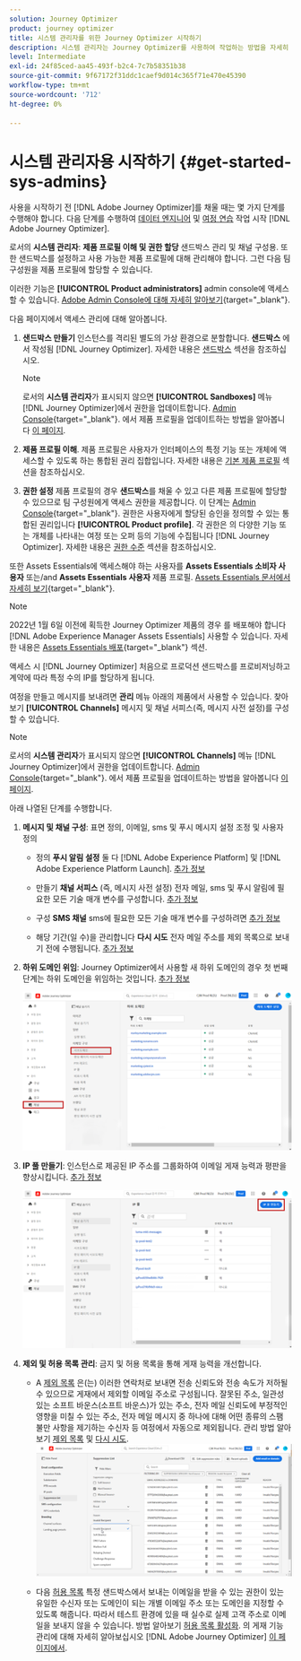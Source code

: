 ```yaml
---
solution: Journey Optimizer
product: journey optimizer
title: 시스템 관리자를 위한 Journey Optimizer 시작하기
description: 시스템 관리자는 Journey Optimizer를 사용하여 작업하는 방법을 자세히 알아봅니다
level: Intermediate
exl-id: 24f85ced-aa45-493f-b2c4-7c7b58351b38
source-git-commit: 9f67172f31ddc1caef9d014c365f71e470e45390
workflow-type: tm+mt
source-wordcount: '712'
ht-degree: 0%

---
```


# 시스템 관리자용 시작하기 {#get-started-sys-admins}

사용을 시작하기 전 [!DNL Adobe Journey Optimizer]를 채울 때는 몇 가지 단계를 수행해야 합니다.  다음 단계를 수행하여 [데이터 엔지니어](data-engineer.md) 및 [여정 연습](marketer.md) 작업 시작 [!DNL Adobe Journey Optimizer].


로서의 **시스템 관리자**: **제품 프로필 이해 및 권한 할당** 샌드박스 관리 및 채널 구성용. 또한 샌드박스를 설정하고 사용 가능한 제품 프로필에 대해 관리해야 합니다. 그런 다음 팀 구성원을 제품 프로필에 할당할 수 있습니다.

이러한 기능은 **[!UICONTROL Product administrators]** admin console에 액세스할 수 있습니다. [Adobe Admin Console에 대해 자세히 알아보기](https://helpx.adobe.com/enterprise/admin-guide.html){target=&quot;_blank&quot;}.

다음 페이지에서 액세스 관리에 대해 알아봅니다.

1. **샌드박스 만들기** 인스턴스를 격리된 별도의 가상 환경으로 분할합니다. **샌드박스** 에서 작성됨 [!DNL Journey Optimizer]. 자세한 내용은 [샌드박스](../../administration/sandboxes.md) 섹션을 참조하십시오.

   >[!NOTE]
   >로서의 **시스템 관리자**&#x200B;가 표시되지 않으면 **[!UICONTROL Sandboxes]** 메뉴 [!DNL Journey Optimizer]에서 권한을 업데이트합니다. [Admin Console](https://adminconsole.adobe.com/){target=&quot;_blank&quot;}. 에서 제품 프로필을 업데이트하는 방법을 알아봅니다 [이 페이지](../../administration/permissions.md#edit-product-profile).

1. **제품 프로필 이해**. 제품 프로필은 사용자가 인터페이스의 특정 기능 또는 개체에 액세스할 수 있도록 하는 통합된 권리 집합입니다. 자세한 내용은 [기본 제품 프로필](../../administration/ootb-product-profiles.md) 섹션을 참조하십시오.

1. **권한 설정** 제품 프로필의 경우 **샌드박스**&#x200B;를 채울 수 있고 다른 제품 프로필에 할당할 수 있으므로 팀 구성원에게 액세스 권한을 제공합니다. 이 단계는 [Admin Console](https://adminconsole.adobe.com/){target=&quot;_blank&quot;}. 권한은 사용자에게 할당된 승인을 정의할 수 있는 통합된 권리입니다 **[!UICONTROL Product profile]**. 각 권한은 의 다양한 기능 또는 개체를 나타내는 여정 또는 오퍼 등의 기능에 수집됩니다 [!DNL Journey Optimizer]. 자세한 내용은 [권한 수준](../../administration/high-low-permissions.md) 섹션을 참조하십시오.

또한 Assets Essentials에 액세스해야 하는 사용자를 **Assets Essentials 소비자 사용자** 또는/and **Assets Essentials 사용자** 제품 프로필. [Assets Essentials 문서에서 자세히 보기](https://experienceleague.adobe.com/docs/experience-manager-assets-essentials/help/deploy-administer.html){target=&quot;_blank&quot;}.

>[!NOTE]
>2022년 1월 6일 이전에 획득한 Journey Optimizer 제품의 경우 를 배포해야 합니다 [!DNL Adobe Experience Manager Assets Essentials] 사용할 수 있습니다. 자세한 내용은 [Assets Essentials 배포](https://experienceleague.adobe.com/docs/experience-manager-assets-essentials/help/deploy-administer.html){target=&quot;_blank&quot;} 섹션.

액세스 시 [!DNL Journey Optimizer] 처음으로 프로덕션 샌드박스를 프로비저닝하고 계약에 따라 특정 수의 IP를 할당하게 됩니다.

여정을 만들고 메시지를 보내려면 **관리** 메뉴 아래의 제품에서 사용할 수 있습니다. 찾아보기 **[!UICONTROL Channels]** 메시지 및 채널 서피스(즉, 메시지 사전 설정)를 구성할 수 있습니다.

>[!NOTE]
>로서의 **시스템 관리자**&#x200B;가 표시되지 않으면 **[!UICONTROL Channels]** 메뉴 [!DNL Journey Optimizer]에서 권한을 업데이트합니다. [Admin Console](https://adminconsole.adobe.com/){target=&quot;_blank&quot;}. 에서 제품 프로필을 업데이트하는 방법을 알아봅니다 [이 페이지](../../administration/permissions.md#edit-product-profile).

아래 나열된 단계를 수행합니다.

1. **메시지 및 채널 구성**: 표면 정의, 이메일, sms 및 푸시 메시지 설정 조정 및 사용자 정의

   * 정의 **푸시 알림 설정** 둘 다 [!DNL Adobe Experience Platform] 및 [!DNL Adobe Experience Platform Launch]. [추가 정보](../../push/push-gs.md)

   * 만들기 **채널 서피스** (즉, 메시지 사전 설정) 전자 메일, sms 및 푸시 알림에 필요한 모든 기술 매개 변수를 구성합니다. [추가 정보](../../configuration/channel-surfaces.md)

   * 구성 **SMS 채널** sms에 필요한 모든 기술 매개 변수를 구성하려면 [추가 정보](../../sms/sms-configuration.md)

   * 해당 기간(일 수)을 관리합니다 **다시 시도** 전자 메일 주소를 제외 목록으로 보내기 전에 수행됩니다. [추가 정보](../../configuration/manage-suppression-list.md)

1. **하위 도메인 위임**: Journey Optimizer에서 사용할 새 하위 도메인의 경우 첫 번째 단계는 하위 도메인을 위임하는 것입니다. [추가 정보](../../configuration/about-subdomain-delegation.md)

   ![](../assets/subdomain.png)

1. **IP 풀 만들기**: 인스턴스로 제공된 IP 주소를 그룹화하여 이메일 게재 능력과 평판을 향상시킵니다. [추가 정보](../../configuration/ip-pools.md)

   ![](../assets/ip-pool.png)

1. **제외 및 허용 목록 관리**: 금지 및 허용 목록을 통해 게재 능력을 개선합니다.

   * A [제외 목록](../../reports/suppression-list.md) 은(는) 이러한 연락처로 보내면 전송 신뢰도와 전송 속도가 저하될 수 있으므로 게재에서 제외할 이메일 주소로 구성됩니다. 잘못된 주소, 일관성 있는 소프트 바운스(소프트 바운스)가 있는 주소, 전자 메일 신뢰도에 부정적인 영향을 미칠 수 있는 주소, 전자 메일 메시지 중 하나에 대해 어떤 종류의 스팸 불만 사항을 제기하는 수신자 등 여정에서 자동으로 제외됩니다. 관리 방법 알아보기 [제외 목록](../../configuration/manage-suppression-list.md) 및 [다시 시도](../../configuration/retries.md).
   ![](../assets/suppression-list-filtering-example.png)

   * 다음 [허용 목록](../../configuration/allow-list.md) 특정 샌드박스에서 보내는 이메일을 받을 수 있는 권한이 있는 유일한 수신자 또는 도메인이 되는 개별 이메일 주소 또는 도메인을 지정할 수 있도록 해줍니다. 따라서 테스트 환경에 있을 때 실수로 실제 고객 주소로 이메일을 보내지 않을 수 있습니다. 방법 알아보기 [허용 목록 활성화](../../configuration/allow-list.md).
   의 게재 기능 관리에 대해 자세히 알아보십시오 [!DNL Adobe Journey Optimizer] [이 페이지에서](../../reports/deliverability.md).
